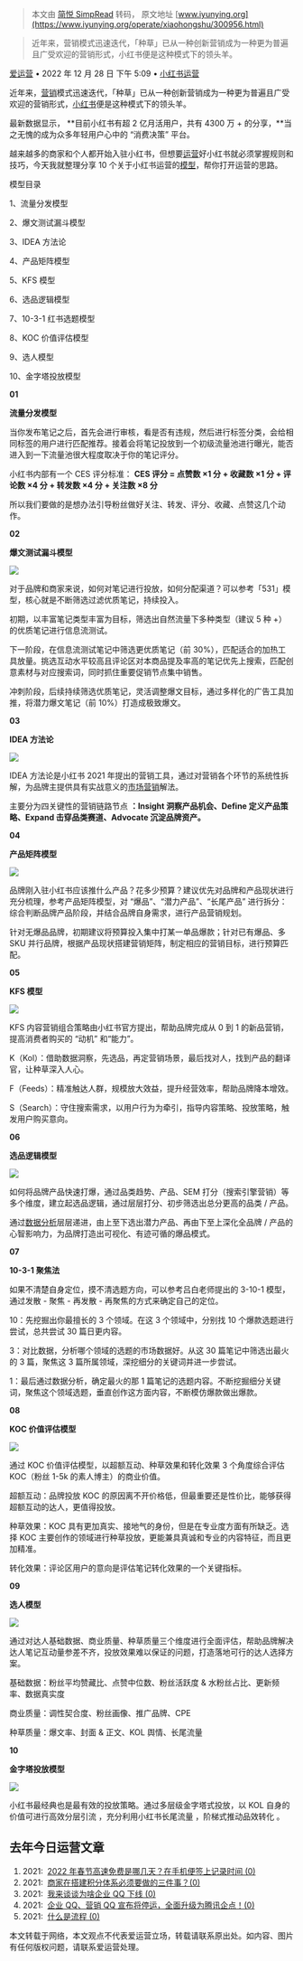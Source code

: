 > 本文由 [简悦 SimpRead](http://ksria.com/simpread/) 转码， 原文地址 [www.iyunying.org](https://www.iyunying.org/operate/xiaohongshu/300956.html)

> 近年来，营销模式迅速迭代，「种草」已从一种创新营销成为一种更为普遍且广受欢迎的营销形式，小红书便是这种模式下的领头羊。

[爱运营](https://www.iyunying.org/geren/adminmaster) • 2022 年 12 月 28 日 下午 5:09 • [小红书运营](https://www.iyunying.org/operate/xiaohongshu)

近年来，[营销](https://www.iyunying.org/yxzs "营销")模式迅速迭代，「种草」已从一种创新营销成为一种更为普遍且广受欢迎的营销形式，[小红书](https://www.iyunying.org/tags/%e5%b0%8f%e7%ba%a2%e4%b9%a6 "小红书")便是这种模式下的领头羊。

最新数据显示， **目前小红书有超 2 亿月活用户，共有 4300 万 + 的分享，**当之无愧的成为众多年轻用户心中的 “消费决策” 平台。

越来越多的商家和个人都开始入驻小红书，但想要[运营](https://www.iyunying.org/ "运营")好小红书就必须掌握规则和技巧，今天我就整理分享 10 个关于小红书运营的[模型](https://www.iyunying.org/tags/%e6%a8%a1%e5%9e%8b "模型")，帮你打开运营的思路。

模型目录

1、流量分发模型

2、爆文测试漏斗模型

3、IDEA 方法论

4、产品矩阵模型

5、KFS 模型

6、选品逻辑模型

7、10-3-1 红书选题模型

8、KOC 价值评估模型

9、选人模型

10、金字塔投放模型

**01**

**流量分发模型**

当你发布笔记之后，首先会进行审核，看是否有违规，然后进行标签分类，会给相同标签的用户进行匹配推荐。接着会将笔记投放到一个初级流量池进行曝光，能否进入到一下流量池很大程度取决于你的笔记评分。

小红书内部有一个 CES 评分标准： **CES 评分 = 点赞数 ×1 分 + 收藏数 ×1 分 + 评论数 ×4 分 + 转发数 ×4 分 + 关注数 ×8 分**

所以我们要做的是想办法引导粉丝做好关注、转发、评分、收藏、点赞这几个动作。

**02**

**爆文测试漏斗模型**

![](https://www.iyunying.org/wp-content/uploads/2022/12/7b3fdf63b0564c90b953cdd213cc7532-2.png)

对于品牌和商家来说，如何对笔记进行投放，如何分配渠道？可以参考「531」模型，核心就是不断筛选过滤优质笔记，持续投入。

初期，以丰富笔记类型丰富为目标，筛选出自然流量下多种类型（建议 5 种 +）的优质笔记进行信息流测试。

下一阶段，在信息流测试笔记中筛选更优质笔记（前 30%），匹配适合的加热工具放量。挑选互动水平较高且评论区对本商品提及率高的笔记优先上搜索，匹配创意素材与对应搜索词，同时抓住重要促销节点集中销售。

冲刺阶段，后续持续筛选优质笔记，灵活调整爆文目标，通过多样化的广告工具加推，将潜力爆文笔记（前 10%）打造成极致爆文。

**03**

**IDEA 方法论**

![](https://www.iyunying.org/wp-content/uploads/2022/12/43f4173d2d924d88adf4013dbb3d1376-1.png)

IDEA 方法论是小红书 2021 年提出的营销工具，通过对营销各个环节的系统性拆解，为品牌主提供具有实战意义的[市场营销](https://www.iyunying.org/yxzs "市场营销")解法。

主要分为四关键性的营销链路节点 **：Insight 洞察产品机会、Define 定义产品策略、Expand 击穿品类赛道、Advocate 沉淀品牌资产。**

**04**

**产品矩阵模型**

![](https://www.iyunying.org/wp-content/uploads/2022/12/299304d2451741c2a5c908bcd97211fd-1.png)

品牌刚入驻小红书应该推什么产品？花多少预算？建议优先对品牌和产品现状进行充分梳理，参考产品矩阵模型，对 “爆品”、“潜力产品”、“长尾产品” 进行拆分：综合判断品牌产品阶段，并结合品牌自身需求，进行产品营销规划。

针对无爆品品牌，初期建议将预算投入集中打某一单品爆款；针对已有爆品、多 SKU 并行品牌，根据产品现状搭建营销矩阵，制定相应的营销目标，进行预算匹配。

**05**

**KFS 模型**

![](https://www.iyunying.org/wp-content/uploads/2022/12/ac81221db90143618f9c59df9e9c1363-1.png)

KFS 内容营销组合策略由小红书官方提出，帮助品牌完成从 0 到 1 的新品营销，提高消费者购买的 “动机” 和“能力”。

K（Kol）：借助数据洞察，先选品，再定营销场景，最后找对人，找到产品的翻译官，让种草深入人心。

F（Feeds）：精准触达人群，规模放大效益，提升经营效率，帮助品牌降本增效。

S（Search）：守住搜索需求，以用户行为为牵引，指导内容策略、投放策略，触发用户购买意向。

**06**

**选品逻辑模型**

![](https://www.iyunying.org/wp-content/uploads/2022/12/5424c0fbd9c942f3867c756a99ac470c-1.png)

如何将品牌产品快速打爆，通过品类趋势、产品、SEM 打分（搜索引擎营销）等多个维度，建立起选品逻辑，通过层层打分、初步筛选出总分更高的品类 / 产品。

通过[数据分析](https://www.iyunying.org/seo/dataanalysis "数据分析")层层递进，由上至下选出潜力产品、再由下至上深化全品牌 / 产品的心智影响力，为品牌打造出可视化、有迹可循的爆品模式。

**07**

**10-3-1 聚焦法**

如果不清楚自身定位，摸不清选题方向，可以参考吕白老师提出的 3-10-1 模型，通过发散 - 聚焦 - 再发散 - 再聚焦的方式来确定自己的定位。

10：先挖掘出你最擅长的 3 个领域。在这 3 个领域中，分别找 10 个爆款选题进行尝试，总共尝试 30 篇日更内容。

3：对比数据，分析哪个领域的选题的市场数据好。从这 30 篇笔记中筛选出最火的 3 篇，聚焦这 3 篇所属领域，深挖细分的关键词并进一步尝试。

1：最后通过数据分析，确定最火的那 1 篇笔记的选题内容。不断挖掘细分关键词，聚焦这个领域选题，垂直创作这方面内容，不断模仿爆款做出爆款。

**08**

**KOC 价值评估模型**

![](https://www.iyunying.org/wp-content/uploads/2022/12/9bf433cc7a584276b13914e48e10695c-1.png)

通过 KOC 价值评估模型，以超额互动、种草效果和转化效果 3 个角度综合评估 KOC（粉丝 1-5k 的素人博主）的商业价值。

超额互动：品牌投放 KOC 的原因离不开价格低，但最重要还是性价比，能够获得超额互动的达人，更值得投放。

种草效果：KOC 具有更加真实、接地气的身份，但是在专业度方面有所缺乏。选择 KOC 主要创作的领域进行种草投放，更能兼具真诚和专业的内容特征，而且更加精准。

转化效果：评论区用户的意向是评估笔记转化效果的一个关键指标。

**09**

**选人模型**

![](https://www.iyunying.org/wp-content/uploads/2022/12/72b79664f17c4c23bc5f8a7852a6bd54-1.png)

通过对达人基础数据、商业质量、种草质量三个维度进行全面评估，帮助品牌解决达人笔记互动量参差不齐，投放效果难以保证的问题，打造落地可行的达人选择方案。

基础数据：粉丝平均赞藏比、点赞中位数、粉丝活跃度 & 水粉丝占比、更新频率、数据真实度

商业质量：调性契合度、粉丝画像、推广品牌、CPE

种草质量：爆文率、封面 & 正文、KOL 舆情、长尾流量

**10**

**金字塔投放模型**

![](https://www.iyunying.org/wp-content/uploads/2022/12/99869945fd504183ac3510c4e8352ce7-1.png)

小红书最经典也是最有效的投放策略。通过多层级金字塔式投放，以 KOL 自身的价值可进行高效分层引流 ，充分利用小红书长尾流量 ，阶梯式推动品效转化 。

去年今日运营文章
--------

1.  2021:  [2022 年春节高速免费是哪几天？在手机便签上记录时间 (0)](https://www.iyunying.org/zha/hot/267810.html "Permanent Link to 2022年春节高速免费是哪几天？在手机便签上记录时间")
2.  2021:  [商家在搭建积分体系必须要做的三件事？(0)](https://www.iyunying.org/zha/267809.html "Permanent Link to 商家在搭建积分体系必须要做的三件事？")
3.  2021:  [我来谈谈为啥企业 QQ 下线 (0)](https://www.iyunying.org/news/267776.html "Permanent Link to 我来谈谈为啥企业QQ下线")
4.  2021:  [企业 QQ、营销 QQ 宣布将停运，全面升级为腾讯企点！(0)](https://www.iyunying.org/news/267772.html "Permanent Link to 企业QQ、营销QQ宣布将停运，全面升级为腾讯企点！")
5.  2021:  [什么是流程 (0)](https://www.iyunying.org/work/267771.html "Permanent Link to 什么是流程")

本文转载于网络，本文观点不代表爱运营立场，转载请联系原出处。如内容、图片有任何版权问题，请联系爱运营处理。